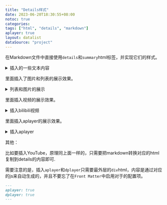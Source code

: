 ```yaml
---
title: "Details样式"
date: 2023-06-20T18:30:55+08:00
notoc: true
categories: 
tags: ["html", "details", "markdown"]
aplayer: true
layout: datalist
dataSource: "project"
---
```


在Markdown文件中直接使用`details`和`summary`html标签，并实现它们的样式。

<details>
  <summary>插入的一些文本内容</summary>
  <div class="details-content">
    <p>前提として、技術的負債というものはどんな状況であっても生まれ「プロジェクト・プロダクトにおける現在の技術的負債は何か」という視点の切り口の変化によってソフトウェアの開発における技術選定や設計、実装が技術的負債になる状況もあればならない状況もあります。</p>
    <p>ソフトウェア設計における技術選定や設計の決定は、常に何かしらのトレードオフを伴います。そのため、完全に負債がない状況を作り出すことは難しいと言えます。</p>
    <p>そのため Tailwind CSS のようなパッケージ化された技術によって CSS 設計の課題を解決しようとするときは、「どのような状況は避けたくて」「技術によって何の価値を得たいか」を明確にすることが重要でしょう。</p>
  </div>
</details>

里面插入了图片和列表的展示效果。

<details>
  <summary>列表和图片的展示</summary>
  <div class="details-content">
    <ul>
      <li>因为这里是直接在md文件写入的html代码。</li>
      <li>所以不能直接在details的html代码里又写markdown语法的内容。</li>
      <li>所以这里插入markdown样式的图片可以直接把markdown语法转换成html的代码直接贴进来，效果一样。</li>
    </ul>
  </div>
  <div class="details-content">
    <figure class="figure-image">
      <img class="figure-image--img" src="https://qiniu.sukoshi.xyz/video/DECO27%20-%20%E6%84%9B%E8%A8%80%E8%91%89%E2%85%A2%20feat.%20%E5%88%9D%E9%9F%B3%E3%83%9F%E3%82%AF.mp4?vframe/jpg/offset/10" title="中和街道" alt="测试图片" loading="lazy">
      <figcaption class="figure-image--title">中和街道</figcaption>
    </figure>
  </div>
</details>

里面插入视频的展示效果。

<details>
  <summary>插入bilibili视频</summary>
  <div class="details-content">
    <p>原理同插入Image一样。</p>
    <div class="iframe-video">
      <iframe src="//player.bilibili.com/player.html?aid=686155295&bvid=BV1iU4y1i7uK&cid=781748988&page=1" scrolling="no" border="0" frameborder="no" framespacing="0" allowfullscreen="true"></iframe>
    </div>
  </div>
</details>

里面插入aplayer的展示效果。

<details>
  <summary>插入aplayer</summary>
  <div class="details-content">
    <p>原理同插入Image一样。</p>
    <div class="aplayer-box aplayer aplayer-withlrc" data-url="https://qiniu.sukoshi.xyz/public/music/%e9%b9%bf%e4%b9%83%20-%20%e3%82%a2%e3%82%a4%e3%83%ad%e3%83%8b.mp3" data-name="アイロニ" data-artist="鹿乃" data-cover="https://qiniu.sukoshi.xyz/public/music/鹿乃 - アイロニ.jpg" data-lrc="https://qiniu.sukoshi.xyz/public/music/鹿乃 - アイロニ.lrc" config-lrc-type="3" config-theme="#b7daff" config-loop="none" config-autoplay="false" config-mutex="true"></div>
  </div>
</details>


其他：

比如要插入YouTube，原理同上面一样的，只需要把markdown转换对应的html复制到details的内容即可.

需要注意的是，插入`aplayer`和`dplayer`只需要最外层的`div`html，内容是通过对应的js来自动生成的，并且不要忘了在`Front Matter`中启用对于的配置项。

```md
---
aplayer: true
dplayer: true
---
```
